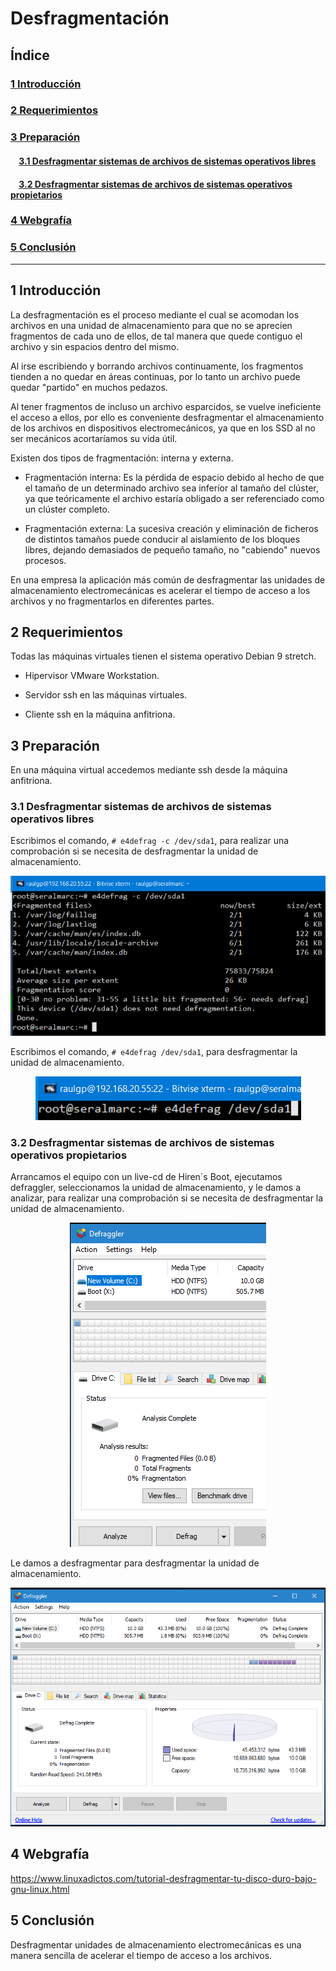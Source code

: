 # Desfragmentación

## Índice

### [1 Introducción](#1--Introducción)

### [2 Requerimientos](#2--Requerimientos)

### [3 Preparación](#3--Preparación)
#### &nbsp; &nbsp; [3.1 Desfragmentar sistemas de archivos de sistemas operativos libres](#31--Desfragmentar-sistemas-de-archivos-de-sistemas-operativos-libres)
#### &nbsp; &nbsp; [3.2 Desfragmentar sistemas de archivos de sistemas operativos propietarios](#32--Desfragmentar-sistemas-de-archivos-de-sistemas-operativos-propietarios)

### [4 Webgrafía](#4--Webgrafía)

### [5 Conclusión](#5--Conclusión)

---

## 1  Introducción


La desfragmentación es el proceso mediante el cual se acomodan los archivos en una unidad de almacenamiento para que no se aprecien fragmentos de cada uno de ellos, de tal manera que quede contiguo el archivo y sin espacios dentro del mismo.

Al irse escribiendo y borrando archivos continuamente, los fragmentos tienden a no quedar en áreas continuas, por lo tanto un archivo puede quedar "partido" en muchos pedazos.

Al tener fragmentos de incluso un archivo esparcidos, se vuelve ineficiente el acceso a ellos, por ello es conveniente desfragmentar el almacenamiento de los archivos en dispositivos electromecánicos, ya que en los SSD al no ser mecánicos acortaríamos su vida útil.

Existen dos tipos de fragmentación: interna y externa.

- Fragmentación interna: Es la pérdida de espacio debido al hecho de que el tamaño de un determinado archivo sea inferior al tamaño del clúster, ya que teóricamente el archivo estaría obligado a ser referenciado como un clúster completo.

- Fragmentación externa: La sucesiva creación y eliminación de ficheros de distintos tamaños puede conducir al aislamiento de los bloques libres, dejando demasiados de pequeño tamaño, no "cabiendo" nuevos procesos.

En una empresa la aplicación más común de desfragmentar las unidades de almacenamiento electromecánicas es acelerar el tiempo de acceso a los archivos y no fragmentarlos en diferentes partes.

## 2  Requerimientos

Todas las máquinas virtuales tienen el sistema operativo Debian 9 stretch.

- Hipervisor VMware Workstation.

- Servidor ssh en las máquinas virtuales.

- Cliente ssh en la máquina anfitriona.

## 3  Preparación

En una máquina virtual accedemos mediante ssh desde la máquina anfitriona.

### 3.1  Desfragmentar sistemas de archivos de sistemas operativos libres

Escribimos el comando, `# e4defrag -c /dev/sda1`, para realizar una comprobación si se necesita de desfragmentar la unidad de almacenamiento.

<div align="center">
	<img src="imagenes/Desfragmentar_sistemas_de_archivos_de_sistemas_operativos_libres/Captura.PNG" width="600px">
</div>

Escribimos el comando, `# e4defrag /dev/sda1`, para desfragmentar la unidad de almacenamiento.

<div align="center">
	<img src="imagenes/Desfragmentar_sistemas_de_archivos_de_sistemas_operativos_libres/Captura1.PNG">
</div>

### 3.2  Desfragmentar sistemas de archivos de sistemas operativos propietarios

Arrancamos el equipo con un live-cd de Hiren´s Boot, ejecutamos defraggler, seleccionamos la unidad de almacenamiento, y le damos a analizar, para realizar una comprobación si se necesita de desfragmentar la unidad de almacenamiento.

<div align="center">
	<img src="imagenes/Desfragmentar_sistemas_de_archivos_de_sistemas_operativos_propietarios/Captura.PNG">
</div>

Le damos a desfragmentar para desfragmentar la unidad de almacenamiento.

<div align="center">
	<img src="imagenes/Desfragmentar_sistemas_de_archivos_de_sistemas_operativos_propietarios/Captura1.PNG" width="600px">
</div>

## 4  Webgrafía

<https://www.linuxadictos.com/tutorial-desfragmentar-tu-disco-duro-bajo-gnu-linux.html>

## 5  Conclusión

Desfragmentar unidades de almacenamiento electromecánicas es una manera sencilla de acelerar el tiempo de acceso a los archivos.
